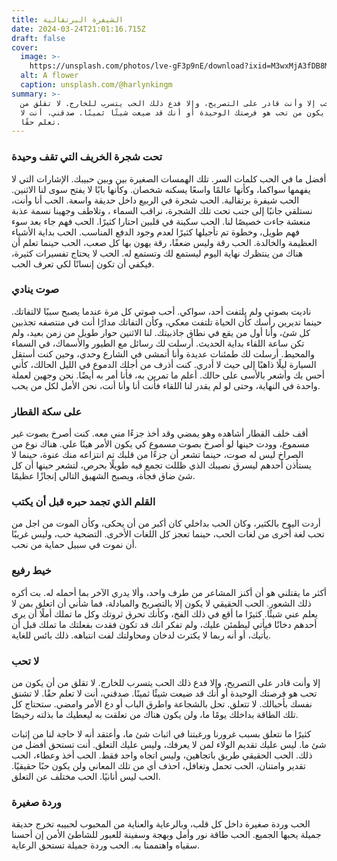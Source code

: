 ```yaml
---
title: الشيفرة البرتقالية
date: 2024-03-24T21:01:16.715Z
draft: false
cover:
  image: >-
    https://unsplash.com/photos/lve-gF3p9nE/download?ixid=M3wxMjA3fDB8MXxzZWFyY2h8MTZ8fG9yYW5nZSUyMGNvZGV8ZW58MHx8fHwxNzExMzE0MjkxfDA&w=640
  alt: A flower
  caption: unsplash.com/@harlynkingm
summary: >-
  لا تحب إلا وأنت قادر على التصريح، وإلا فدع ذلك الحب يتسرب للخارج. لا تقلق من
  أن يكون من تحب هو فرصتك الوحيدة أو أنك قد ضيعت شيئًا ثمينًا. صدقني، أنت لا
  تعلم حقًا.
---
```


### تحت شجرة الخريف التي تقف وحيدة

أفضل ما في الحب كلمات السر. تلك الهمسات الصغيرة بين وبين حبيبك. الإشارات التي لا يفهمها سواكما، وكأنها عالمًا واسعًا يسكنه شخصان. وكأنها بابًا لا يفتح سوى لنا الاثنين. الحب شيفرة برتقالية. الحب شجرة في الربيع داخل حديقة واسعة. الحب أنا وأنت، نستلقي جانبًا إلى جنب تحت تلك الشجرة، نراقب السماء ، وتلاطف وجهينا نسمة عذبة منعشة جاءت خصيصًا لنا. الحب سكينة في قلبين احتارا كثيرًا. الحب فهم جاء بعد سوء فهم طويل، وخطوة تم تأجيلها كثيرًا لعدم وجود الدفع المناسب. الحب بداية الأشياء العظيمة والخالدة. الحب رقة وليس ضعفًا، رقة يهون بها كل صعب، الحب حينما تعلم أن هناك من ينتظرك نهاية اليوم ليستمع لك وتستمع له. الحب لا يحتاج تفسيرات كثيرة، فيكفي أن تكون إنسانًا لكي تعرف الحب.

### صوت ينادي

ناديت بصوتي ولم يلتفت أحد، سواكي. أحب صوتي كل مرة عندما يصبح سببًا لالتفاتك. حينما تديرين رأسك كأن الحياة تلتفت معكي، وكأن التفاتك مدارًا أنت في منتصفه تجذبين كل شئ، وأنا أول من يقع في نطاق جاذبيتك. لنا الاثنين حوار طويل من زمن بعيد، ولم تكن ساعة اللقاء بداية الحديث. أرسلت لك رسائل مع الطيور والأسماك، في السماء والمحيط. أرسلت لك طمئنات عديدة وأنا أتمشى في الشارع وحدي، وحين كنت أستقل السيارة ليلًا ذاهبًا إلى حيث لا أدري. كنت أذرف من أجلك الدموع في الليل الحالك، كأني أحس بك وأشعر بالأسى على حالك. أعلم ما تمرين به، فأنا أمر به أيضًا. نحن وجهين لعملة واحدة في النهاية، وحتى لو لم يقدر لنا اللقاء فأنت أنا وأنا أنت، نحن الأمل لكل من يحب.

### على سكة القطار

أقف خلف القطار أشاهده وهو يمضي وقد أخذ جزءًا مني معه. كنت أصرخ بصوت غير مسموع، وودت حينها لو أصرخ بصوت مسموع كي يكون الأمر هينًا علي. هناك نوع من الصراخ ليس له صوت، حينما تشعر أن جزءًا من قلبك تم انتزاعه منك عنوة، حينما لا يستأذن أحدهم ليسرق نصيبك الذي ظللت تجمع فيه طويلًا بحرص، لتشعر حينها أن كل شئ ضاق فجأة، ويصبح الشهيق التالي إنجازًا عظيمًا.


### القلم الذي تجمد حبره قبل أن يكتب

أردت اليوح بالكثير، وكان الحب بداخلي كان أكبر من أن يحكى، وكأن الموت من اجل من تحب لغة أخرى من لغات الحب، حينما تعجز كل اللغات الأخرى. التضحية حب، وليس غريبًا أن نموت في سبيل حماية من نحب.

### خيط رفيع

أكثر ما يقتلني هو أن أكنز المشاعر من طرف واحد، وألا يدري الآخر بما أحمله له. بت أكره ذلك الشعور. الحب الحقيقي لا يكون إلا بالتصريح والمبادلة، فما شأني أن اتعلق بمن لا يعلم عني شيئًا. كثيرًا ما أقع في ذلك الفخ، وكأنك تحرق ثروتك وكل ما تملك أملًا أن يرى أحدهم دخانًا فيأتي ليطمئن عليك، ولم تفكر انك قد تكون فقدت بفعلتك ما تملك قبل أن يأتيك، أو أنه ربما لا يكترث لدخان ومحاولتك لفت انتباهه. ذلك بائس للغاية.

### لا تحب

إلا وأنت قادر على التصريح، وإلا فدع ذلك الحب يتسرب للخارج. لا تقلق من أن يكون من تحب هو فرصتك الوحيدة أو أنك قد ضيعت شيئًا ثمينًا. صدقني، أنت لا تعلم حقًا. لا تشنق نفسك بأحبالك. لا تتعلق. تحل بالشجاعة واطرق الباب أو دع الأمر وامضي. ستحتاج كل تلك الطاقة بداخلك يومًا ما، ولن يكون هناك من تعلقت به ليعطيك ما بذلته رخيصًا.

كثيرًا ما نتعلق بسبب غرورنا ورغبتنا في اثبات شئ ما، وأعتقد أنه لا حاجة لنا من إثبات شئ ما. ليس عليك تقديم الولاء لمن لا يعرفك، وليس عليك التعلق. أنت تستحق أفضل من ذلك. الحب الحقيقي طريق باتجاهين، وليس اتجاه واحد فقط. الحب أخذ وعطاء، الحب تقدير وامتنان، الحب تحمل وتغافل، احذف أي من تلك المعاني ولن يكون حبًا حقيقيًا. الحب ليس أنانيًا. الحب مختلف عن التعلق.

### وردة صغيرة

الحب وردة صغيرة داخل كل قلب، وبالرعاية والعناية من المحبوب لحبيبه تخرج حديقة جميلة يحبها الجميع. الحب طاقة نور وأمل وبهجة وسفينة للعبور للشاطئ الأمن إن أحسنا سقياه واهتممنا به. الحب وردة جميلة تستحق الرعاية.
